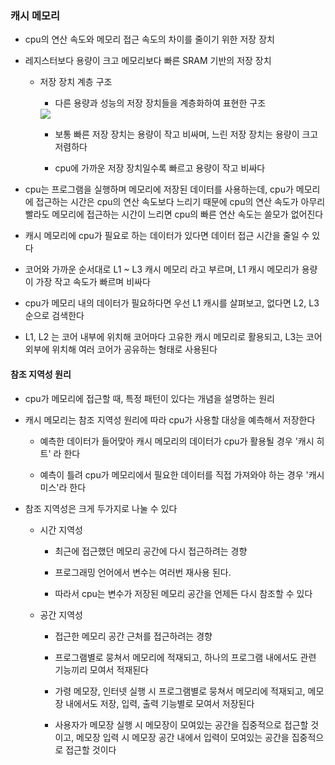 ### 캐시 메모리

* cpu의 연산 속도와 메모리 접근 속도의 차이를 줄이기 위한 저장 장치

* 레지스터보다 용량이 크고 메모리보다 빠른 SRAM 기반의 저장 장치

    * 저장 장치 계층 구조

        - 다른 용량과 성능의 저장 장치들을 계층화하여 표현한 구조

        <img src ="https://github.com/user-attachments/assets/966a2ff1-af47-4226-ad06-e1de7c40f158">

 
        - 보통 빠른 저장 장치는 용량이 작고 비싸며, 느린 저장 장치는 용량이 크고 저렴하다

        - cpu에 가까운 저장 장치일수록 빠르고 용량이 작고 비싸다

* cpu는 프로그램을 실행하며 메모리에 저장된 데이터를 사용하는데, cpu가 메모리에 접근하는 시간은 cpu의 연산 속도보다 느리기 때문에 cpu의 연산 속도가 아무리 빨라도 메모리에 접근하는 시간이 느리면 cpu의 빠른 연산 속도는 쓸모가 없어진다

* 캐시 메모리에 cpu가 필요로 하는 데이터가 있다면 데이터 접근 시간을 줄일 수 있다

* 코어와 가까운 순서대로 L1 ~ L3 캐시 메모리 라고 부르며, L1 캐시 메모리가 용량이 가장 작고 속도가 빠르며 비싸다

* cpu가 메모리 내의 데이터가 필요하다면 우선 L1 캐시를 살펴보고, 없다면 L2, L3순으로 검색한다

* L1, L2 는 코어 내부에 위치해 코어마다 고유한 캐시 메모리로 활용되고, L3는 코어 외부에 위치해 여러 코어가 공유하는 형태로 사용된다


#### 참조 지역성 원리

* cpu가 메모리에 접근할 때, 특정 패턴이 있다는 개념을 설명하는 원리

* 캐시 메모리는 참조 지역성 원리에 따라 cpu가 사용할 대상을 예측해서 저장한다

    - 예측한 데이터가 들어맞아 캐시 메모리의 데이터가 cpu가 활용될 경우 '캐시 히트' 라 한다

    - 예측이 틀려 cpu가 메모리에서 필요한 데이터를 직접 가져와야 하는 경우 '캐시 미스'라 한다

* 참조 지역성은 크게 두가지로 나눌 수 있다

    - 시간 지역성

        - 최근에 접근했던 메모리 공간에 다시 접근하려는 경향

        - 프로그래밍 언어에서 변수는 여러번 재사용 된다. 
        
        - 따라서 cpu는 변수가 저장된 메모리 공간을 언제든 다시 참조할 수 있다

    - 공간 지역성

        - 접근한 메모리 공간 근처를 접근하려는 경향

        - 프로그램별로 뭉쳐서 메모리에 적재되고, 하나의 프로그램 내에서도 관련 기능끼리 모여서 적재된다

        - 가령 메모장, 인터넷 실행 시 프로그램별로 뭉쳐서 메모리에 적재되고, 메모장 내에서도 저장, 입력, 출력 기능별로 모여서 저장된다

        - 사용자가 메모장 실행 시 메모장이 모여있는 공간을 집중적으로 접근할 것이고, 메모장 입력 시 메모장 공간 내에서 입력이 모여있는 공간을 집중적으로 접근할 것이다  
